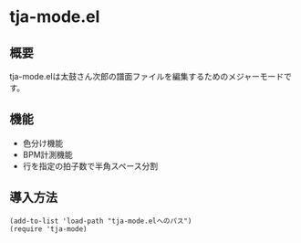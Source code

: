 # tja-mode.el

## 概要

tja-mode.elは太鼓さん次郎の譜面ファイルを編集するためのメジャーモードです。

## 機能

* 色分け機能
* BPM計測機能
* 行を指定の拍子数で半角スペース分割

## 導入方法

```` emacs-lisp
(add-to-list 'load-path "tja-mode.elへのパス")
(require 'tja-mode)
````
